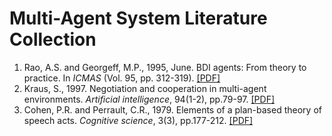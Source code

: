 # Multi-Agent System Literature Collection

1. Rao, A.S. and Georgeff, M.P., 1995, June. BDI agents: From theory to practice. In *ICMAS* (Vol. 95, pp. 312-319). [[PDF]](https://www.aaai.org/Papers/ICMAS/1995/ICMAS95-042.pdf) 
2. Kraus, S., 1997. Negotiation and cooperation in multi-agent environments. *Artificial intelligence*, 94(1-2), pp.79-97. [[PDF]](http://citeseerx.ist.psu.edu/viewdoc/download?doi=10.1.1.451.3128&rep=rep1&type=pdf)
3. Cohen, P.R. and Perrault, C.R., 1979. Elements of a plan-based theory of speech acts. *Cognitive science*, 3(3), pp.177-212. [[PDF]](https://www.sciencedirect.com/science/article/pii/S0364021379800063)
